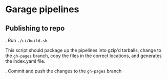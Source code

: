 # Garage pipelines

## Publishing to repo

. Run `./ci/build.sh`

This script should package up the pipelines into gzip'd tarballs, change to the `gh-pages` branch, copy the files in the
correct locations, and generates the index.yaml file.

. Commit and push the changes to the `gh-pages` branch

